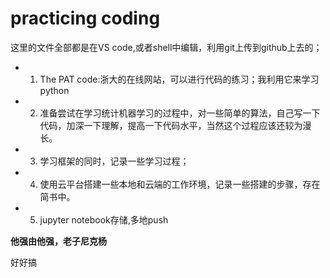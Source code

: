 # practicing coding

这里的文件全部都是在VS code,或者shell中编辑，利用git上传到github上去的；

+ 1. The PAT code:浙大的在线网站，可以进行代码的练习；我利用它来学习python

+ 2. 准备尝试在学习统计机器学习的过程中，对一些简单的算法，自己写一下代码，加深一下理解，提高一下代码水平，当然这个过程应该还较为漫长。

+ 3. 学习框架的同时，记录一些学习过程；

+ 4. 使用云平台搭建一些本地和云端的工作环境，记录一些搭建的步骤，存在简书中。

+ 5. jupyter notebook存储,多地push


**他强由他强，老子尼克杨**

好好搞

